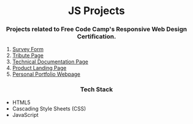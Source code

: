 </style>
<div style="max-width:600px; margin:0 auto">
<div style="text-align: center">
<h1>JS Projects</h1>
<h3>Projects related to Free Code Camp's Responsive Web Design Certification.</h3>
</div>
<ol>
    <li><a href="https://kattasahan.github.io/js-projects/components/survey-form/" >Survey Form</a></li>
    <li><a href="https://kattasahan.github.io/js-projects/components/tribute-page/" >Tribute Page</a></li>
    <li><a href="https://kattasahan.github.io/js-projects/components/technical-documentation-page/" >Technical Documentation Page</a></li>
    <li><a href="https://kattasahan.github.io/js-projects/components/product-landing-page/" >Product Landing Page</a></li>
    <li><a href="https://kattasahan.github.io/js-projects/components/portfolio/" >Personal Portfolio Webpage</a></li>
</ol>
<h3  style="text-align: center">Tech Stack</h3>
<ul> 
<li>HTML5</li>
<li>Cascading Style Sheets (CSS)</li>
<li>JavaScript</li>
</ul>
</div>



